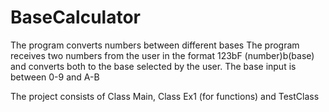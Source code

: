 # BaseCalculator
The program converts numbers between different bases
The program receives two numbers from the user in the format
123bF
(number)b(base)
and converts both to the base selected by the user.
The base input is between 0-9 and A-B

The project consists of Class Main, Class Ex1 (for functions) and TestClass

